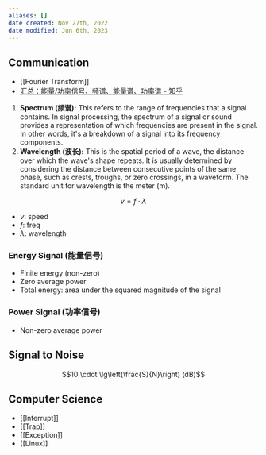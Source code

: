 ```yaml
---
aliases: []
date created: Nov 27th, 2022
date modified: Jun 6th, 2023
---
```


## Communication
- [[Fourier Transform]]
- [汇总：能量/功率信号、频谱、能量谱、功率谱 - 知乎](https://zhuanlan.zhihu.com/p/339291397)
1. **Spectrum (频谱):** This refers to the range of frequencies that a signal contains. In signal processing, the spectrum of a signal or sound provides a representation of which frequencies are present in the signal. In other words, it's a breakdown of a signal into its frequency components.
2. **Wavelength (波长):** This is the spatial period of a wave, the distance over which the wave's shape repeats. It is usually determined by considering the distance between consecutive points of the same phase, such as crests, troughs, or zero crossings, in a waveform. The standard unit for wavelength is the meter (m).

$$v = f \cdot \lambda$$
- $v$: speed
- $f$: freq
- $\lambda$: wavelength

### Energy Signal (能量信号)
- Finite energy (non-zero)
- Zero average power
- Total energy: area under the squared magnitude of the signal

### Power Signal (功率信号)
- Non-zero average power

## Signal to Noise

$$10 \cdot \lg\left(\frac{S}{N}\right) (dB)$$

## Computer Science
- [[Interrupt]]
- [[Trap]]
- [[Exception]]
- [[Linux]]